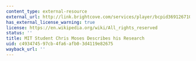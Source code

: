 ```yaml
---
content_type: external-resource
external_url: http://link.brightcove.com/services/player/bcpid36912671001?bctid=221225209001
has_external_license_warning: true
license: https://en.wikipedia.org/wiki/All_rights_reserved
status: ''
title: MIT Student Chris Moses Describes his Research
uid: c4934745-97cb-4fa6-afb0-3d4119e82675
wayback_url: ''
---
```

